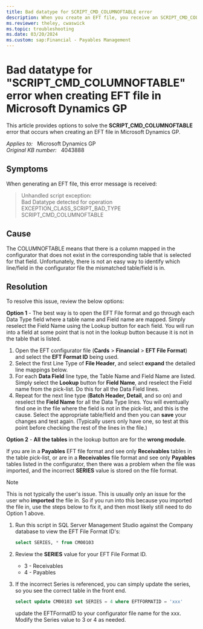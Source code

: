 ```yaml
---
title: Bad datatype for SCRIPT_CMD_COLUMNOFTABLE error
description: When you create an EFT file, you receive an SCRIPT_CMD_COLUMNOFTABLE error. Provides a resolution.
ms.reviewer: theley, cwaswick
ms.topic: troubleshooting
ms.date: 03/20/2024
ms.custom: sap:Financial - Payables Management
---
```

# Bad datatype for "SCRIPT_CMD_COLUMNOFTABLE" error when creating EFT file in Microsoft Dynamics GP

This article provides options to solve the **SCRIPT_CMD_COLUMNOFTABLE** error that occurs when creating an EFT file in Microsoft Dynamics GP.

_Applies to:_ &nbsp; Microsoft Dynamics GP  
_Original KB number:_ &nbsp; 4043888

## Symptoms

When generating an EFT file, this error message is received:

> Unhandled script exception:  
> Bad Datatype detected for operation EXCEPTION_CLASS_SCRIPT_BAD_TYPE  
> SCRIPT_CMD_COLUMNOFTABLE

## Cause

The COLUMNOFTABLE means that there is a column mapped in the configurator that does not exist in the corresponding table that is selected for that field. Unfortunately, there is not an easy way to identify which line/field in the configurator file the mismatched table/field is in.

## Resolution

To resolve this issue, review the below options:

**Option 1** - The best way is to open the EFT File format and go through each Data Type field where a table name and Field name are mapped. Simply reselect the Field Name using the Lookup button for each field. You will run into a field at some point that is not in the lookup button because it is not in the table that is listed.

1. Open the EFT configurator file (**Cards** > **Financial** > **EFT File Format**) and select the **EFT Format ID** being used.
2. Select the first Line Type of **File Header**, and select **expand** the detailed line mappings below.
3. For each **Data Field** line type, the Table Name and Field Name are listed. Simply select the **Lookup** button for **Field Name**, and reselect the Field name from the pick-list. Do this for all the Data Field lines.
4. Repeat for the next line type (**Batch Header, Detail**, and so on) and reselect the **Field Name** for all the Data Type lines. You will eventually find one in the file where the field is not in the pick-list, and this is the cause. Select the appropriate table/field and then you can **save** your changes and test again. (Typically users only have one, so test at this point before checking the rest of the lines in the file.)

**Option 2** - **All the tables** in the lookup button are for the **wrong module**.

If you are in a **Payables** EFT file format and see only **Receivables** tables in the table pick-list, or are in a **Receivables** file format and see only **Payables** tables listed in the configurator, then there was a problem when the file was imported, and the incorrect **SERIES** value is stored on the file format.

> [!NOTE]
> This is not typically the user's issue. This is usually only an issue for the user who **imported** the file in. So if you run into this because you imported the file in, use the steps below to fix it, and then most likely still need to do Option 1 above.

1. Run this script in SQL Server Management Studio against the Company database to view the EFT File Format ID's:

    ```sql
    select SERIES, * from CM00103
    ```

2. Review the **SERIES** value for your EFT File Format ID.

   - 3 - Receivables
   - 4 - Payables

3. If the incorrect Series is referenced, you can simply update the series, so you see the correct table in the front end.

   ```sql
   select update CM00103 set SERIES = 4 where EFTFORMATID = 'xxx'
   ```

   update the EFTFormatID to your configurator file name for the xxx. Modify the Series value to 3 or 4 as needed.
